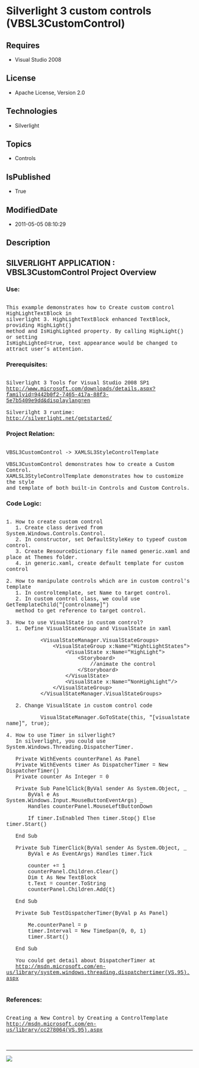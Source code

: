 # Silverlight 3 custom controls (VBSL3CustomControl)
## Requires
* Visual Studio 2008
## License
* Apache License, Version 2.0
## Technologies
* Silverlight
## Topics
* Controls
## IsPublished
* True
## ModifiedDate
* 2011-05-05 08:10:29
## Description

<p style="font-family:Courier New"></p>
<h2>SILVERLIGHT APPLICATION : VBSL3CustomControl Project Overview</h2>
<p style="font-family:Courier New"></p>
<h3>Use:</h3>
<p style="font-family:Courier New"><br>
This example demonstrates how to Create custom control HighLightTextBlock in<br>
silverlight 3. HighLightTextBlock enhanced TextBlock, providing HighLight() <br>
method and IsHighLighted property. By calling HighLight() or setting <br>
IsHighLighted=true, text appearance would be changed to attract user’s attention.<br>
</p>
<h3>Prerequisites:</h3>
<p style="font-family:Courier New"><br>
Silverlight 3 Tools for Visual Studio 2008 SP1<br>
<a target="_blank" href="http://www.microsoft.com/downloads/details.aspx?familyid=9442b0f2-7465-417a-88f3-5e7b5409e9dd&displaylang=en">http://www.microsoft.com/downloads/details.aspx?familyid=9442b0f2-7465-417a-88f3-5e7b5409e9dd&displaylang=en</a><br>
<br>
Silverilght 3 runtime:<br>
<a target="_blank" href="http://silverlight.net/getstarted/">http://silverlight.net/getstarted/</a><br>
</p>
<h3>Project Relation:</h3>
<p style="font-family:Courier New"><br>
VBSL3CustomControl -&gt; XAMLSL3StyleControlTemplate<br>
<br>
VBSL3CustomControl demonstrates how to create a Custom Control.<br>
XAMLSL3StyleControlTemplate demonstrates how to customize the style<br>
and template of both built-in Controls and Custom Controls.<br>
</p>
<h3>Code Logic:</h3>
<p style="font-family:Courier New"><br>
1. How to create custom control<br>
&nbsp; &nbsp;1. Create class derived from System.Windows.Controls.Control.<br>
&nbsp; &nbsp;2. In constructor, set DefaultStyleKey to typeof custom control.<br>
&nbsp; &nbsp;3. Create ResourceDictionary file named generic.xaml and place at Themes folder.<br>
&nbsp; &nbsp;4. in generic.xaml, create default template for custom control<br>
&nbsp; &nbsp;<br>
2. How to manipulate controls which are in custom control's template<br>
&nbsp; &nbsp;1. In controltemplate, set Name to target control.<br>
&nbsp; &nbsp;2. In custom control class, we could use GetTemplateChild(&quot;[controlname]&quot;)<br>
&nbsp; &nbsp;method to get reference to target control.<br>
<br>
3. How to use VisualState in custom control?<br>
&nbsp; &nbsp;1. Define VisualStateGroup and VisualState in xaml<br>
&nbsp; &nbsp;<br>
&nbsp; &nbsp; &nbsp; &nbsp; &nbsp; &nbsp;&lt;VisualStateManager.VisualStateGroups&gt;<br>
&nbsp; &nbsp; &nbsp; &nbsp; &nbsp; &nbsp; &nbsp; &nbsp;&lt;VisualStateGroup x:Name=&quot;HightLightStates&quot;&gt;<br>
&nbsp; &nbsp; &nbsp; &nbsp; &nbsp; &nbsp; &nbsp; &nbsp; &nbsp; &nbsp;&lt;VisualState x:Name=&quot;HighLight&quot;&gt;<br>
&nbsp; &nbsp; &nbsp; &nbsp; &nbsp; &nbsp; &nbsp; &nbsp; &nbsp; &nbsp; &nbsp; &nbsp;&lt;Storyboard&gt;<br>
&nbsp; &nbsp; &nbsp; &nbsp; &nbsp; &nbsp; &nbsp; &nbsp; &nbsp; &nbsp; &nbsp; &nbsp; &nbsp; &nbsp;//animate the control<br>
&nbsp; &nbsp; &nbsp; &nbsp; &nbsp; &nbsp; &nbsp; &nbsp; &nbsp; &nbsp; &nbsp; &nbsp;&lt;/Storyboard&gt;<br>
&nbsp; &nbsp; &nbsp; &nbsp; &nbsp; &nbsp; &nbsp; &nbsp; &nbsp; &nbsp;&lt;/VisualState&gt;<br>
&nbsp; &nbsp; &nbsp; &nbsp; &nbsp; &nbsp; &nbsp; &nbsp; &nbsp; &nbsp;&lt;VisualState x:Name=&quot;NonHighLight&quot;/&gt;<br>
&nbsp; &nbsp; &nbsp; &nbsp; &nbsp; &nbsp; &nbsp; &nbsp;&lt;/VisualStateGroup&gt;<br>
&nbsp; &nbsp; &nbsp; &nbsp; &nbsp; &nbsp;&lt;/VisualStateManager.VisualStateGroups&gt;<br>
&nbsp; &nbsp; &nbsp; &nbsp; &nbsp; &nbsp;<br>
&nbsp; &nbsp;2. Change VisualState in custom control code<br>
<br>
&nbsp; &nbsp; &nbsp; &nbsp; &nbsp; &nbsp;VisualStateManager.GoToState(this, &quot;[visualstate name]&quot;, true);<br>
<br>
4. How to use Timer in silverlight?<br>
&nbsp; &nbsp;In silverlight, you could use System.Windows.Threading.DispatcherTimer.<br>
&nbsp; &nbsp;<br>
&nbsp; &nbsp;Private WithEvents counterPanel As Panel<br>
&nbsp; &nbsp;Private WithEvents timer As DispatcherTimer = New DispatcherTimer()<br>
&nbsp; &nbsp;Private counter As Integer = 0<br>
<br>
&nbsp; &nbsp;Private Sub PanelClick(ByVal sender As System.Object, _<br>
&nbsp; &nbsp; &nbsp; &nbsp;ByVal e As System.Windows.Input.MouseButtonEventArgs) _<br>
&nbsp; &nbsp; &nbsp; &nbsp;Handles counterPanel.MouseLeftButtonDown<br>
<br>
&nbsp; &nbsp; &nbsp; &nbsp;If timer.IsEnabled Then timer.Stop() Else timer.Start()<br>
<br>
&nbsp; &nbsp;End Sub<br>
<br>
&nbsp; &nbsp;Private Sub TimerClick(ByVal sender As System.Object, _<br>
&nbsp; &nbsp; &nbsp; &nbsp;ByVal e As EventArgs) Handles timer.Tick<br>
<br>
&nbsp; &nbsp; &nbsp; &nbsp;counter &#43;= 1<br>
&nbsp; &nbsp; &nbsp; &nbsp;counterPanel.Children.Clear()<br>
&nbsp; &nbsp; &nbsp; &nbsp;Dim t As New TextBlock<br>
&nbsp; &nbsp; &nbsp; &nbsp;t.Text = counter.ToString<br>
&nbsp; &nbsp; &nbsp; &nbsp;counterPanel.Children.Add(t)<br>
<br>
&nbsp; &nbsp;End Sub<br>
<br>
&nbsp; &nbsp;Private Sub TestDispatcherTimer(ByVal p As Panel)<br>
<br>
&nbsp; &nbsp; &nbsp; &nbsp;Me.counterPanel = p<br>
&nbsp; &nbsp; &nbsp; &nbsp;timer.Interval = New TimeSpan(0, 0, 1)<br>
&nbsp; &nbsp; &nbsp; &nbsp;timer.Start()<br>
<br>
&nbsp; &nbsp;End Sub<br>
&nbsp; &nbsp;<br>
&nbsp; &nbsp;You could get detail about DispatcherTimer at<br>
&nbsp; &nbsp;<a target="_blank" href="http://msdn.microsoft.com/en-us/library/system.windows.threading.dispatchertimer(VS.95).aspx">http://msdn.microsoft.com/en-us/library/system.windows.threading.dispatchertimer(VS.95).aspx</a><br>
&nbsp;<br>
</p>
<h3>References:</h3>
<p style="font-family:Courier New"><br>
Creating a New Control by Creating a ControlTemplate<br>
<a target="_blank" href="http://msdn.microsoft.com/en-us/library/cc278064(VS.95).aspx">http://msdn.microsoft.com/en-us/library/cc278064(VS.95).aspx</a><br>
<br>
<br>
</p>
<hr>
<div><a href="http://go.microsoft.com/?linkid=9759640" style="margin-top:3px"><img src="http://bit.ly/onecodelogo">
</a></div>
